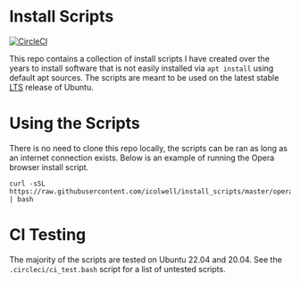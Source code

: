 # Install Scripts

[![CircleCI](https://circleci.com/gh/icolwell/install_scripts.svg?style=shield)](https://circleci.com/gh/icolwell/install_scripts)

This repo contains a collection of install scripts I have created over the years
to install software that is not easily installed via `apt install` using default apt sources.
The scripts are meant to be used on the latest stable
[LTS](https://wiki.ubuntu.com/LTS) release of Ubuntu.


# Using the Scripts

There is no need to clone this repo locally, the scripts can be ran as long as
an internet connection exists. Below is an example of running the Opera browser install
script.

```
curl -sSL https://raw.githubusercontent.com/icolwell/install_scripts/master/opera_install.bash | bash
```

# CI Testing

The majority of the scripts are tested on Ubuntu 22.04 and 20.04.
See the `.circleci/ci_test.bash` script for a list of untested scripts.
